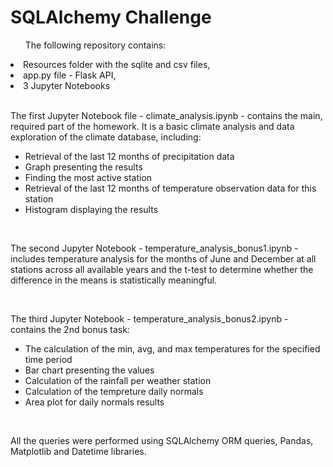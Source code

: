 <h1>SQLAlchemy Challenge</h1>
<ul>The following repository contains:</ul>
<li>Resources folder with the sqlite and csv files,</li>
<li>app.py file - Flask API,</li>
<li>3 Jupyter Notebooks</li>
<br>
<p>The first Jupyter Notebook file - climate_analysis.ipynb - contains the main, required part of the homework. It is a basic climate analysis and data exploration of the climate database, including:</p>
<ul>
  <li>Retrieval of the last 12 months of precipitation data</li>
  <li>Graph presenting the results</li>
  <li>Finding the most active station</li>
  <li>Retrieval of the last 12 months of temperature observation data for this station</li>
  <li>Histogram displaying the results</li>
 </ul>
<br>
<p>The second Jupyter Notebook - temperature_analysis_bonus1.ipynb - includes temperature analysis for the months of June and December at all stations across all available years and the t-test to determine whether the difference in the means is statistically meaningful.</p>
<br>
<p>The third Jupyter Notebook - temperature_analysis_bonus2.ipynb - contains the 2nd bonus task:
  <ul>
    <li>The calculation of the min, avg, and max temperatures for the specified time period</li>
    <li>Bar chart presenting the values</li>
    <li>Calculation of the rainfall per weather station</li>
    <li>Calculation of the tempreture daily normals</li>
    <li>Area plot for daily normals results</li>
 </ul>
</p>
<br>
<p>All the queries were performed using SQLAlchemy ORM queries, Pandas, Matplotlib and Datetime libraries.</p>

